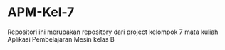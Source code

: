 # APM-Kel-7
Repositori ini merupakan repository dari project kelompok 7 mata kuliah Aplikasi Pembelajaran Mesin kelas B
